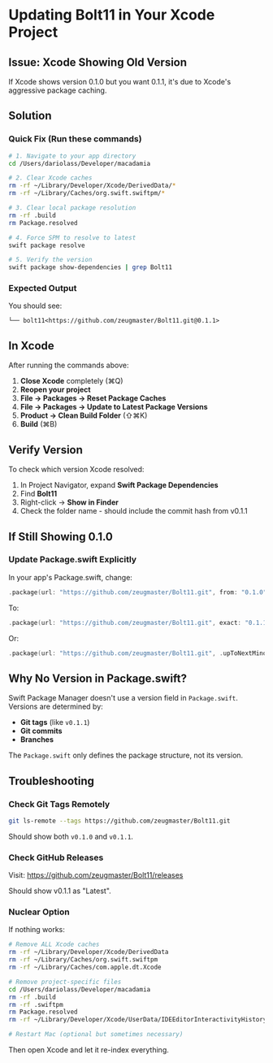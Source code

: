 # Updating Bolt11 in Your Xcode Project

## Issue: Xcode Showing Old Version

If Xcode shows version 0.1.0 but you want 0.1.1, it's due to Xcode's aggressive package caching.

## Solution

### Quick Fix (Run these commands)

```bash
# 1. Navigate to your app directory
cd /Users/dariolass/Developer/macadamia

# 2. Clear Xcode caches
rm -rf ~/Library/Developer/Xcode/DerivedData/*
rm -rf ~/Library/Caches/org.swift.swiftpm/*

# 3. Clear local package resolution
rm -rf .build
rm Package.resolved

# 4. Force SPM to resolve to latest
swift package resolve

# 5. Verify the version
swift package show-dependencies | grep Bolt11
```

### Expected Output

You should see:
```
└── bolt11<https://github.com/zeugmaster/Bolt11.git@0.1.1>
```

## In Xcode

After running the commands above:

1. **Close Xcode** completely (⌘Q)
2. **Reopen your project**
3. **File → Packages → Reset Package Caches**
4. **File → Packages → Update to Latest Package Versions**
5. **Product → Clean Build Folder** (⇧⌘K)
6. **Build** (⌘B)

## Verify Version

To check which version Xcode resolved:

1. In Project Navigator, expand **Swift Package Dependencies**
2. Find **Bolt11**
3. Right-click → **Show in Finder**
4. Check the folder name - should include the commit hash from v0.1.1

## If Still Showing 0.1.0

### Update Package.swift Explicitly

In your app's Package.swift, change:

```swift
.package(url: "https://github.com/zeugmaster/Bolt11.git", from: "0.1.0")
```

To:

```swift
.package(url: "https://github.com/zeugmaster/Bolt11.git", exact: "0.1.1")
```

Or:

```swift
.package(url: "https://github.com/zeugmaster/Bolt11.git", .upToNextMinor(from: "0.1.1"))
```

## Why No Version in Package.swift?

Swift Package Manager doesn't use a version field in `Package.swift`. Versions are determined by:
- **Git tags** (like `v0.1.1`)
- **Git commits**
- **Branches**

The `Package.swift` only defines the package structure, not its version.

## Troubleshooting

### Check Git Tags Remotely

```bash
git ls-remote --tags https://github.com/zeugmaster/Bolt11.git
```

Should show both `v0.1.0` and `v0.1.1`.

### Check GitHub Releases

Visit: https://github.com/zeugmaster/Bolt11/releases

Should show v0.1.1 as "Latest".

### Nuclear Option

If nothing works:

```bash
# Remove ALL Xcode caches
rm -rf ~/Library/Developer/Xcode/DerivedData
rm -rf ~/Library/Caches/org.swift.swiftpm
rm -rf ~/Library/Caches/com.apple.dt.Xcode

# Remove project-specific files
cd /Users/dariolass/Developer/macadamia
rm -rf .build
rm -rf .swiftpm
rm Package.resolved
rm -rf ~/Library/Developer/Xcode/UserData/IDEEditorInteractivityHistory

# Restart Mac (optional but sometimes necessary)
```

Then open Xcode and let it re-index everything.

